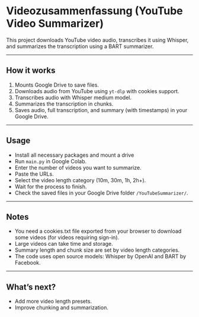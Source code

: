 # Videozusammenfassung (YouTube Video Summarizer)

This project downloads YouTube video audio, transcribes it using Whisper, and summarizes the transcription using a BART summarizer.

---

## How it works

1. Mounts Google Drive to save files.
2. Downloads audio from YouTube using `yt-dlp` with cookies support.
3. Transcribes audio with Whisper medium model.
4. Summarizes the transcription in chunks.
5. Saves audio, full transcription, and summary (with timestamps) in your Google Drive.

---

## Usage

- Install all necessary packages and mount a drive
- Run `main.py` in Google Colab.
- Enter the number of videos you want to summarize.
- Paste the URLs.
- Select the video length category (10m, 30m, 1h, 2h+).
- Wait for the process to finish.
- Check the saved files in your Google Drive folder `/YouTubeSummarizer/`.

---

## Notes

- You need a cookies.txt file exported from your browser to download some videos (for videos requiring sign-in).
- Large videos can take time and storage.
- Summary length and chunk size are set by video length categories.
- The code uses open source models: Whisper by OpenAI and BART by Facebook.

---

## What’s next?

- Add more video length presets.
- Improve chunking and summarization.
 

